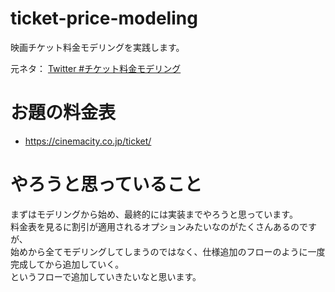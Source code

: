 # ticket-price-modeling
映画チケット料金モデリングを実践します。

元ネタ： [Twitter #チケット料金モデリング](https://twitter.com/hashtag/%E3%83%81%E3%82%B1%E3%83%83%E3%83%88%E6%96%99%E9%87%91%E3%83%A2%E3%83%87%E3%83%AA%E3%83%B3%E3%82%B0)

# お題の料金表
- https://cinemacity.co.jp/ticket/

# やろうと思っていること
まずはモデリングから始め、最終的には実装までやろうと思っています。<br>
料金表を見るに割引が適用されるオプションみたいなのがたくさんあるのですが、<br>
始めから全てモデリングしてしまうのではなく、仕様追加のフローのように一度完成してから追加していく。<br>
というフローで追加していきたいなと思います。
